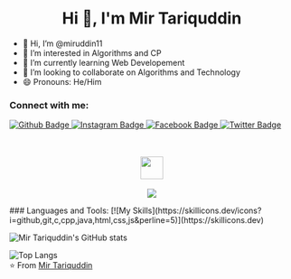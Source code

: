<h1 align="center">Hi 👋, I'm Mir Tariquddin</h1>


- 👋 Hi, I’m @miruddin11
- 👀 I’m interested in Algorithms and CP
- 🌱 I’m currently learning Web Developement
- 💞️ I’m looking to collaborate on Algorithms and Technology
- 😄 Pronouns: He/Him

  
### Connect with me:
<div id="badges">
  <a href="https://github.com/miruddin11">
    <img src="https://img.shields.io/badge/Github-white?style=for-the-badge&logo=Github&logoColor=black" alt="Github Badge"/>
  </a>
   <a href="https://www.instagram.com/mir_tariquddin/">
    <img src="https://img.shields.io/badge/Instagram-purple?style=for-the-badge&logo=instagram&logoColor=white" alt="Instagram Badge"/>
  </a>
   <a href="https://www.facebook.com/soumya.suraj.503?mibextid=ZbWKwL">
    <img src="https://img.shields.io/badge/Facebook-blue?style=for-the-badge&logo=facebook&logoColor=white" alt="Facebook Badge"/>
  </a>
   <a href="https://x.com/mir_tariquddin">
    <img src="https://img.shields.io/badge/Twitter-blue?style=for-the-badge&logo=twitter&logoColor=white" alt="Twitter Badge"/>
  </a>
</div>
<p align="center">
  <br><br>
  <img src="https://github.com/qingy2019/qingy2019/assets/66195939/e17d5f07-785b-4d8f-a974-9da84f0f741c" height=40 width=40>
  <br><br>
  <img src="https://leetcard.jacoblin.cool/predator_11?theme=light&font=K2D&ext=contest">
</p>
### Languages and Tools:
[![My Skills](https://skillicons.dev/icons?i=github,git,c,cpp,java,html,css,js&perline=5)](https://skillicons.dev)

![Mir Tariquddin's GitHub stats](https://github-readme-stats.vercel.app/api?username=miruddin11&show_icons=true&theme=dark)

![Top Langs](https://github-readme-stats.vercel.app/api/top-langs/?username=miruddin11&theme=dark)
<br>
⭐️ From [Mir Tariquddin](https://github.com/miruddin11)
